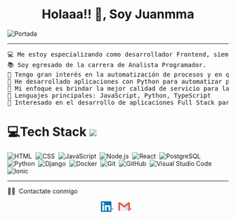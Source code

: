 <h1 align="center"> Holaaa!! 👋, Soy Juanmma</h1>

<img width="1536" height="1024" alt="Portada" src="https://github.com/user-attachments/assets/737a77dc-798b-45db-82ff-b31d0c599f9d" />

<hr>

<pre>
💻 Me estoy especializando como desarrollador Frontend, siempre atento a las nuevas tecnologías y en constante aprendizaje.
📚 Soy egresado de la carrera de Analista Programador.
📝 Tengo gran interés en la automatización de procesos y en que estas sean amigables con el usuario.
🔭 He desarrollado aplicaciones con Python para automatizar procesos de Excel en el área de ecommerce.
🌱 Mi enfoque es brindar la mejor calidad de servicio para la satisfacción total del cliente.
🌟 Lenguajes principales: JavaScript, Python, TypeScript
🚩 Interesado en el desarrollo de aplicaciones Full Stack para Machine Learning.
</pre>


<div>

  # 💻Tech Stack <img src = "https://media2.giphy.com/media/QssGEmpkyEOhBCb7e1/giphy.gif?cid=ecf05e47a0n3gi1bfqntqmob8g9aid1oyj2wr3ds3mg700bl&rid=giphy.gif" width = 32px>

  ![HTML](https://img.shields.io/badge/-HTML-0D1117?style=flat&logo=HTML5)&nbsp;
  ![CSS](https://img.shields.io/badge/-CSS-0D1117?style=flat&logo=CSS3&logoColor=1572B6)&nbsp;
  ![JavaScript](https://img.shields.io/badge/-JavaScript-0D1117?style=flat&logo=javascript)&nbsp;
  ![Node.js](https://img.shields.io/badge/-Node.js-0D1117?style=flat&logo=node.js)&nbsp;
  ![React](https://img.shields.io/badge/-React-0D1117?style=flat&logo=react)&nbsp;
  ![PostgreSQL](https://img.shields.io/badge/-PostgreSQL-0D1117?style=flat&logo=postgresql)&nbsp;
  ![Python](https://img.shields.io/badge/-Python-0D1117?style=flat&logo=python)&nbsp;
  ![Django](https://img.shields.io/badge/-Django-0D1117?style=flat&logo=django)&nbsp;
  ![Docker](https://img.shields.io/badge/-Docker-0D1117?style=flat&logo=docker)&nbsp;
  ![Git](https://img.shields.io/badge/-Git-0D1117?style=flat&logo=git)&nbsp;
  ![GitHub](https://img.shields.io/badge/-GitHub-0D1117?style=flat&logo=github)&nbsp;
  ![Visual Studio Code](https://img.shields.io/badge/-VS%20Code-0D1117?style=flat&logo=visual-studio-code&logoColor=007ACC)&nbsp;
  ![Ionic](https://img.shields.io/badge/-Ionic-0D1117?style=flat&logo=Ionic)&nbsp;

</div>
<hr>
<div>
🤝🏻 &nbsp;Contactate conmigo
</div>

<p align="center">
<a href="www.linkedin.com/in/juan-emmanuel-lazo-reyes-61b492177" target="_blank">
  <img align="center" alt="Stefanos Stamoulis | Linkedin" width="24px" src="https://github.com/SatYu26/SatYu26/blob/master/Assets/Linkedin.svg" />
</a> &nbsp;&nbsp;
<a href="mailto:juan.lazoreyes@gmail.com" >
  <img align="center" alt="Stefanos Stamoulis | Gmail" width="26px" src="https://github.com/SatYu26/SatYu26/blob/master/Assets/Gmail.svg" />
</a> &nbsp;&nbsp;
<p>

